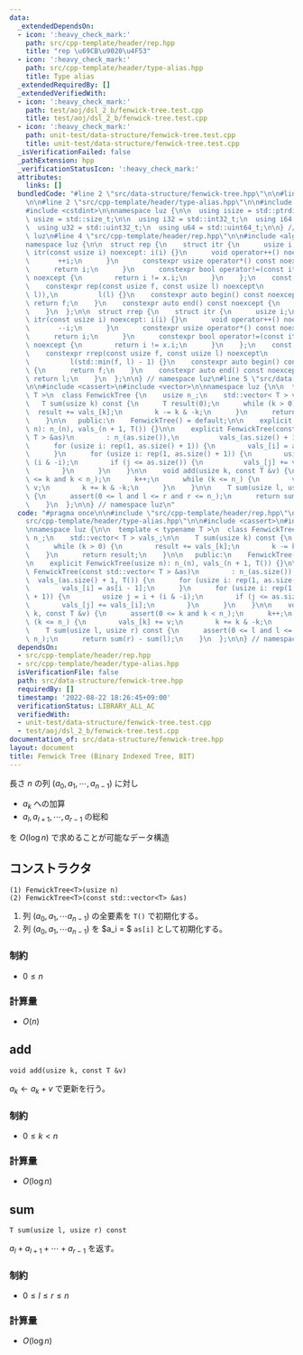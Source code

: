```yaml
---
data:
  _extendedDependsOn:
  - icon: ':heavy_check_mark:'
    path: src/cpp-template/header/rep.hpp
    title: "rep \u69CB\u9020\u4F53"
  - icon: ':heavy_check_mark:'
    path: src/cpp-template/header/type-alias.hpp
    title: Type alias
  _extendedRequiredBy: []
  _extendedVerifiedWith:
  - icon: ':heavy_check_mark:'
    path: test/aoj/dsl_2_b/fenwick-tree.test.cpp
    title: test/aoj/dsl_2_b/fenwick-tree.test.cpp
  - icon: ':heavy_check_mark:'
    path: unit-test/data-structure/fenwick-tree.test.cpp
    title: unit-test/data-structure/fenwick-tree.test.cpp
  _isVerificationFailed: false
  _pathExtension: hpp
  _verificationStatusIcon: ':heavy_check_mark:'
  attributes:
    links: []
  bundledCode: "#line 2 \"src/data-structure/fenwick-tree.hpp\"\n\n#line 2 \"src/cpp-template/header/rep.hpp\"\
    \n\n#line 2 \"src/cpp-template/header/type-alias.hpp\"\n\n#include <cstddef>\n\
    #include <cstdint>\n\nnamespace luz {\n\n  using isize = std::ptrdiff_t;\n  using\
    \ usize = std::size_t;\n\n  using i32 = std::int32_t;\n  using i64 = std::int64_t;\n\
    \  using u32 = std::uint32_t;\n  using u64 = std::uint64_t;\n\n} // namespace\
    \ luz\n#line 4 \"src/cpp-template/header/rep.hpp\"\n\n#include <algorithm>\n\n\
    namespace luz {\n\n  struct rep {\n    struct itr {\n      usize i;\n      constexpr\
    \ itr(const usize i) noexcept: i(i) {}\n      void operator++() noexcept {\n \
    \       ++i;\n      }\n      constexpr usize operator*() const noexcept {\n  \
    \      return i;\n      }\n      constexpr bool operator!=(const itr x) const\
    \ noexcept {\n        return i != x.i;\n      }\n    };\n    const itr f, l;\n\
    \    constexpr rep(const usize f, const usize l) noexcept\n        : f(std::min(f,\
    \ l)),\n          l(l) {}\n    constexpr auto begin() const noexcept {\n     \
    \ return f;\n    }\n    constexpr auto end() const noexcept {\n      return l;\n\
    \    }\n  };\n\n  struct rrep {\n    struct itr {\n      usize i;\n      constexpr\
    \ itr(const usize i) noexcept: i(i) {}\n      void operator++() noexcept {\n \
    \       --i;\n      }\n      constexpr usize operator*() const noexcept {\n  \
    \      return i;\n      }\n      constexpr bool operator!=(const itr x) const\
    \ noexcept {\n        return i != x.i;\n      }\n    };\n    const itr f, l;\n\
    \    constexpr rrep(const usize f, const usize l) noexcept\n        : f(l - 1),\n\
    \          l(std::min(f, l) - 1) {}\n    constexpr auto begin() const noexcept\
    \ {\n      return f;\n    }\n    constexpr auto end() const noexcept {\n     \
    \ return l;\n    }\n  };\n\n} // namespace luz\n#line 5 \"src/data-structure/fenwick-tree.hpp\"\
    \n\n#include <cassert>\n#include <vector>\n\nnamespace luz {\n\n  template < typename\
    \ T >\n  class FenwickTree {\n    usize n_;\n    std::vector< T > vals_;\n\n \
    \   T sum(usize k) const {\n      T result(0);\n      while (k > 0) {\n      \
    \  result += vals_[k];\n        k -= k & -k;\n      }\n      return result;\n\
    \    }\n\n   public:\n    FenwickTree() = default;\n\n    explicit FenwickTree(usize\
    \ n): n_(n), vals_(n + 1, T()) {}\n\n    explicit FenwickTree(const std::vector<\
    \ T > &as)\n        : n_(as.size()),\n          vals_(as.size() + 1, T()) {\n\
    \      for (usize i: rep(1, as.size() + 1)) {\n        vals_[i] = as[i - 1];\n\
    \      }\n      for (usize i: rep(1, as.size() + 1)) {\n        usize j = i +\
    \ (i & -i);\n        if (j <= as.size()) {\n          vals_[j] += vals_[i];\n\
    \        }\n      }\n    }\n\n    void add(usize k, const T &v) {\n      assert(0\
    \ <= k and k < n_);\n      k++;\n      while (k <= n_) {\n        vals_[k] +=\
    \ v;\n        k += k & -k;\n      }\n    }\n\n    T sum(usize l, usize r) const\
    \ {\n      assert(0 <= l and l <= r and r <= n_);\n      return sum(r) - sum(l);\n\
    \    }\n  };\n\n} // namespace luz\n"
  code: "#pragma once\n\n#include \"src/cpp-template/header/rep.hpp\"\n#include \"\
    src/cpp-template/header/type-alias.hpp\"\n\n#include <cassert>\n#include <vector>\n\
    \nnamespace luz {\n\n  template < typename T >\n  class FenwickTree {\n    usize\
    \ n_;\n    std::vector< T > vals_;\n\n    T sum(usize k) const {\n      T result(0);\n\
    \      while (k > 0) {\n        result += vals_[k];\n        k -= k & -k;\n  \
    \    }\n      return result;\n    }\n\n   public:\n    FenwickTree() = default;\n\
    \n    explicit FenwickTree(usize n): n_(n), vals_(n + 1, T()) {}\n\n    explicit\
    \ FenwickTree(const std::vector< T > &as)\n        : n_(as.size()),\n        \
    \  vals_(as.size() + 1, T()) {\n      for (usize i: rep(1, as.size() + 1)) {\n\
    \        vals_[i] = as[i - 1];\n      }\n      for (usize i: rep(1, as.size()\
    \ + 1)) {\n        usize j = i + (i & -i);\n        if (j <= as.size()) {\n  \
    \        vals_[j] += vals_[i];\n        }\n      }\n    }\n\n    void add(usize\
    \ k, const T &v) {\n      assert(0 <= k and k < n_);\n      k++;\n      while\
    \ (k <= n_) {\n        vals_[k] += v;\n        k += k & -k;\n      }\n    }\n\n\
    \    T sum(usize l, usize r) const {\n      assert(0 <= l and l <= r and r <=\
    \ n_);\n      return sum(r) - sum(l);\n    }\n  };\n\n} // namespace luz\n"
  dependsOn:
  - src/cpp-template/header/rep.hpp
  - src/cpp-template/header/type-alias.hpp
  isVerificationFile: false
  path: src/data-structure/fenwick-tree.hpp
  requiredBy: []
  timestamp: '2022-08-22 18:26:45+09:00'
  verificationStatus: LIBRARY_ALL_AC
  verifiedWith:
  - unit-test/data-structure/fenwick-tree.test.cpp
  - test/aoj/dsl_2_b/fenwick-tree.test.cpp
documentation_of: src/data-structure/fenwick-tree.hpp
layout: document
title: Fenwick Tree (Binary Indexed Tree, BIT)
---
```


長さ $n$ の列 $(a_0, a_1, \cdots, a_{n-1})$ に対し

- $a_k$ への加算
- $a_l, a_{l+1}, \cdots, a_{r-1}$ の総和

を $O(\log n)$ で求めることが可能なデータ構造

## コンストラクタ
```
(1) FenwickTree<T>(usize n)
(2) FenwickTree<T>(const std::vector<T> &as)
```

1. 列 $(a_0, a_1, \cdots a_{n-1})$ の全要素を `T()` で初期化する。
2. 列 $(a_0, a_1, \cdots a_{n-1})$ を $a_i = $ `as[i]` として初期化する。

### 制約
- $0 \leq n$

### 計算量
- $O(n)$


## add
```
void add(usize k, const T &v)
```

$a_{k} \leftarrow a_{k} + v$ で更新を行う。

### 制約
- $0 \leq k < n$

### 計算量
- $O(\log n)$


## sum
```
T sum(usize l, usize r) const
```

$a_{l} + a_{l+1} + \cdots + a_{r-1}$ を返す。

### 制約
- $0 \leq l \leq r \leq n$

### 計算量
- $O(\log n)$
